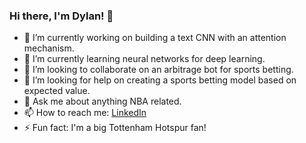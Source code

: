 ### Hi there, I'm Dylan! 👋

- 🔭 I’m currently working on building a text CNN with an attention mechanism.
- 🌱 I’m currently learning neural networks for deep learning.
- 👯 I’m looking to collaborate on an arbitrage bot for sports betting.
- 🤔 I’m looking for help on creating a sports betting model based on expected value.
- 💬 Ask me about anything NBA related.
- 📫 How to reach me: [LinkedIn](https://www.linkedin.com/in/dylanwu101/)
- ⚡ Fun fact: I'm a big Tottenham Hotspur fan!

<!--
**Dyldubs/Dyldubs** is a ✨ _special_ ✨ repository because its `README.md` (this file) appears on your GitHub profile.

Here are some ideas to get you started:



-->
